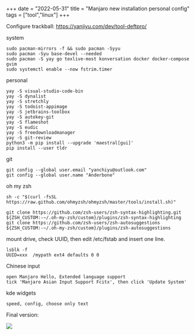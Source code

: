 +++ 
date = "2022-05-31"
title = "Manjaro new installation personal config"
tags = ["tool","linux"]
+++

Configure trackball: https://yanjiyu.com/dev/tool-deftpro/

system
```
sudo pacman-mirrors -f && sudo pacman -Syyu
sudo pacman -Syu base-devel --needed
sudo pacman -S yay go texlive-most konversation docker docker-compose gvim
sudo systemctl enable --now fstrim.timer
```

personal
```
yay -S visual-studio-code-bin
yay -S dynalist
yay -S stretchly
yay -S todoist-appimage
yay -S jetbrains-toolbox 
yay -S autokey-git
yay -S flameshot
yay -S eudic
yay -S freedownloadmanager
yay -S git-review
python3 -m pip install --upgrade 'maestral[gui]'
pip install --user tldr
```

git
```
git config --global user.email "yanchiyu@outlook.com" 
git config --global user.name "Anderbone"
```
oh my zsh
```
sh -c "$(curl -fsSL https://raw.github.com/ohmyzsh/ohmyzsh/master/tools/install.sh)"

git clone https://github.com/zsh-users/zsh-syntax-highlighting.git ${ZSH_CUSTOM:-~/.oh-my-zsh/custom}/plugins/zsh-syntax-highlighting
git clone https://github.com/zsh-users/zsh-autosuggestions ${ZSH_CUSTOM:-~/.oh-my-zsh/custom}/plugins/zsh-autosuggestions
```

mount drive, check UUID, then edit /etc/fstab and insert one line.
```
lsblk -f
UUID=xxx  /mypath ext4 defaults 0 0
```
Chinese input
```
open Manjaro Hello, Extended language support
tick 'Manjaro Asian Input Support Fcitx', then click 'Update System'
```

kde widgets
```
speed, config, choose only text
```

Final version:

![](https://i.imgur.com/uYxWTHh.jpg)